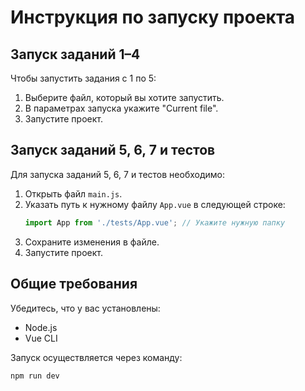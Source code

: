 # Инструкция по запуску проекта

## Запуск заданий 1–4
Чтобы запустить задания с 1 по 5:
1. Выберите файл, который вы хотите запустить. 
2. В параметрах запуска укажите "Current file".
3. Запустите проект.

## Запуск заданий 5, 6, 7 и тестов
Для запуска заданий 5, 6, 7 и тестов необходимо:
1. Открыть файл `main.js`.
2. Указать путь к нужному файлу `App.vue` в следующей строке:
   ```javascript
   import App from './tests/App.vue'; // Укажите нужную папку
   ```
3. Сохраните изменения в файле.
4. Запустите проект.

## Общие требования
Убедитесь, что у вас установлены:
- Node.js
- Vue CLI

Запуск осуществляется через команду:
```bash
npm run dev
